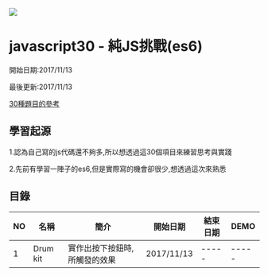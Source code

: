 ![](https://javascript30.com/images/JS3-social-share.png)

# javascript30 - 純JS挑戰(es6)

開始日期:2017/11/13

最後更新:2017/11/13

[30種題目的參考](https://javascript30.com/)

## 學習起源

1.認為自己寫的js代碼還不夠多,所以想透過這30個項目來練習思考與實踐

2.先前有學習一陣子的es6,但是實際寫的機會卻很少,想透過這次來熟悉

## 目錄

|NO|名稱 | 簡介 | 開始日期 |結束日期| DEMO| 
|-----|-----|-----|------|-----|-----|
|1| Drum kit |實作出按下按鈕時,所觸發的效果 |2017/11/13|-----|-----|
